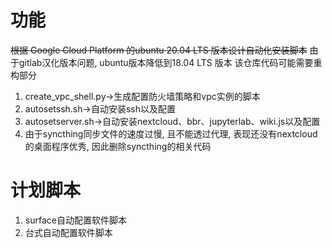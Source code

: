 # 功能
~~根据 Google Cloud Platform 的ubuntu 20.04 LTS 版本设计自动化安装脚本~~
由于gitlab汉化版本问题, ubuntu版本降低到18.04 LTS 版本
该仓库代码可能需要重构部分
1. create_vpc_shell.py->生成配置防火墙策略和vpc实例的脚本
2. autosetssh.sh->自动安装ssh以及配置
3. autosetserver.sh->自动安装nextcloud、bbr、jupyterlab、wiki.js以及配置
4. 由于syncthing同步文件的速度过慢, 且不能透过代理, 表现还没有nextcloud的桌面程序优秀, 因此删除syncthing的相关代码
# 计划脚本
1. surface自动配置软件脚本
2. 台式自动配置软件脚本